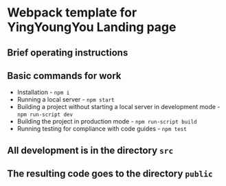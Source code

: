 # Webpack template for YingYoungYou Landing page
## Brief operating instructions
## Basic commands for work
* Installation - `npm i`
* Running a local server - `npm start`
* Building a project without starting a local server in development mode - `npm run-script dev`
* Building the project in production mode - `npm run-script build`
* Running testing for compliance with code guides - `npm test`
## All development is in the directory `src`
## The resulting code goes to the directory `public`
